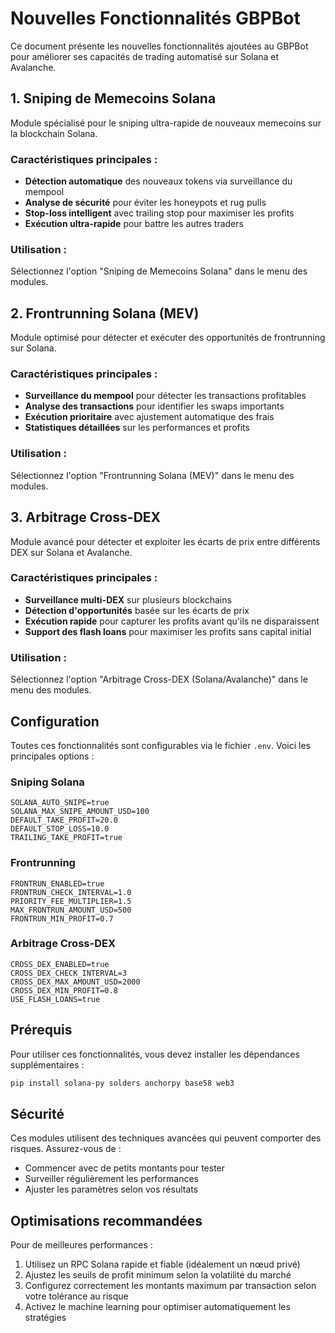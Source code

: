 # Nouvelles Fonctionnalités GBPBot

Ce document présente les nouvelles fonctionnalités ajoutées au GBPBot pour améliorer ses capacités de trading automatisé sur Solana et Avalanche.

## 1. Sniping de Memecoins Solana

Module spécialisé pour le sniping ultra-rapide de nouveaux memecoins sur la blockchain Solana.

### Caractéristiques principales :
- **Détection automatique** des nouveaux tokens via surveillance du mempool
- **Analyse de sécurité** pour éviter les honeypots et rug pulls
- **Stop-loss intelligent** avec trailing stop pour maximiser les profits
- **Exécution ultra-rapide** pour battre les autres traders

### Utilisation :
Sélectionnez l'option "Sniping de Memecoins Solana" dans le menu des modules.

## 2. Frontrunning Solana (MEV)

Module optimisé pour détecter et exécuter des opportunités de frontrunning sur Solana.

### Caractéristiques principales :
- **Surveillance du mempool** pour détecter les transactions profitables
- **Analyse des transactions** pour identifier les swaps importants
- **Exécution prioritaire** avec ajustement automatique des frais
- **Statistiques détaillées** sur les performances et profits

### Utilisation :
Sélectionnez l'option "Frontrunning Solana (MEV)" dans le menu des modules.

## 3. Arbitrage Cross-DEX

Module avancé pour détecter et exploiter les écarts de prix entre différents DEX sur Solana et Avalanche.

### Caractéristiques principales :
- **Surveillance multi-DEX** sur plusieurs blockchains
- **Détection d'opportunités** basée sur les écarts de prix
- **Exécution rapide** pour capturer les profits avant qu'ils ne disparaissent
- **Support des flash loans** pour maximiser les profits sans capital initial

### Utilisation :
Sélectionnez l'option "Arbitrage Cross-DEX (Solana/Avalanche)" dans le menu des modules.

## Configuration

Toutes ces fonctionnalités sont configurables via le fichier `.env`. Voici les principales options :

### Sniping Solana
```
SOLANA_AUTO_SNIPE=true
SOLANA_MAX_SNIPE_AMOUNT_USD=100
DEFAULT_TAKE_PROFIT=20.0
DEFAULT_STOP_LOSS=10.0
TRAILING_TAKE_PROFIT=true
```

### Frontrunning
```
FRONTRUN_ENABLED=true
FRONTRUN_CHECK_INTERVAL=1.0
PRIORITY_FEE_MULTIPLIER=1.5
MAX_FRONTRUN_AMOUNT_USD=500
FRONTRUN_MIN_PROFIT=0.7
```

### Arbitrage Cross-DEX
```
CROSS_DEX_ENABLED=true
CROSS_DEX_CHECK_INTERVAL=3
CROSS_DEX_MAX_AMOUNT_USD=2000
CROSS_DEX_MIN_PROFIT=0.8
USE_FLASH_LOANS=true
```

## Prérequis

Pour utiliser ces fonctionnalités, vous devez installer les dépendances supplémentaires :

```bash
pip install solana-py solders anchorpy base58 web3
```

## Sécurité

Ces modules utilisent des techniques avancées qui peuvent comporter des risques. Assurez-vous de :
- Commencer avec de petits montants pour tester
- Surveiller régulièrement les performances
- Ajuster les paramètres selon vos résultats

## Optimisations recommandées

Pour de meilleures performances :
1. Utilisez un RPC Solana rapide et fiable (idéalement un nœud privé)
2. Ajustez les seuils de profit minimum selon la volatilité du marché
3. Configurez correctement les montants maximum par transaction selon votre tolérance au risque
4. Activez le machine learning pour optimiser automatiquement les stratégies 